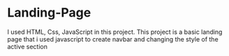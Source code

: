 # Landing-Page
I used HTML, Css, JavaScript in this project. 
This project is a basic landing page that i used javascript to create navbar and changing the style of the active section
